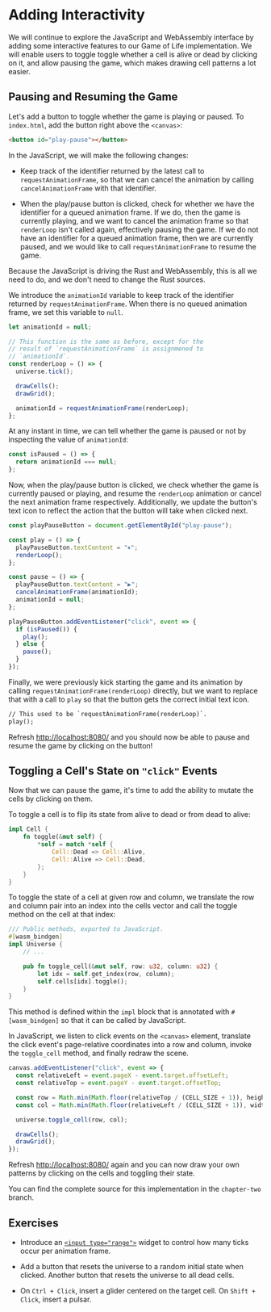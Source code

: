 # Adding Interactivity

We will continue to explore the JavaScript and WebAssembly interface by adding
some interactive features to our Game of Life implementation. We will enable
users to toggle toggle whether a cell is alive or dead by clicking on it, and
allow pausing the game, which makes drawing cell patterns a lot easier.

## Pausing and Resuming the Game

Let's add a button to toggle whether the game is playing or paused. To
`index.html`, add the button right above the `<canvas>`:

```html
<button id="play-pause"></button>
```

In the JavaScript, we will make the following changes:

* Keep track of the identifier returned by the latest call to
  `requestAnimationFrame`, so that we can cancel the animation by calling
  `cancelAnimationFrame` with that identifier.

* When the play/pause button is clicked, check for whether we have the
  identifier for a queued animation frame. If we do, then the game is currently
  playing, and we want to cancel the animation frame so that `renderLoop` isn't
  called again, effectively pausing the game. If we do not have an identifier
  for a queued animation frame, then we are currently paused, and we would like
  to call `requestAnimationFrame` to resume the game.

Because the JavaScript is driving the Rust and WebAssembly, this is all we need
to do, and we don't need to change the Rust sources.

We introduce the `animationId` variable to keep track of the identifier returned
by `requestAnimationFrame`. When there is no queued animation frame, we set this
variable to `null`.

```js
let animationId = null;

// This function is the same as before, except for the
// result of `requestAnimationFrame` is assignmened to
// `animationId`.
const renderLoop = () => {
  universe.tick();

  drawCells();
  drawGrid();

  animationId = requestAnimationFrame(renderLoop);
};
```

At any instant in time, we can tell whether the game is paused or not by
inspecting the value of `animationId`:

```js
const isPaused = () => {
  return animationId === null;
};
```

Now, when the play/pause button is clicked, we check whether the game is
currently paused or playing, and resume the `renderLoop` animation or cancel the
next animation frame respectively. Additionally, we update the button's text
icon to reflect the action that the button will take when clicked next.

```js
const playPauseButton = document.getElementById("play-pause");

const play = () => {
  playPauseButton.textContent = "⏸";
  renderLoop();
};

const pause = () => {
  playPauseButton.textContent = "▶";
  cancelAnimationFrame(animationId);
  animationId = null;
};

playPauseButton.addEventListener("click", event => {
  if (isPaused()) {
    play();
  } else {
    pause();
  }
});
```

Finally, we were previously kick starting the game and its animation by calling
`requestAnimationFrame(renderLoop)` directly, but we want to replace that with a
call to `play` so that the button gets the correct initial text icon.

```diff
// This used to be `requestAnimationFrame(renderLoop)`.
play();
```

Refresh [http://localhost:8080/](http://localhost:8080/) and you should now be
able to pause and resume the game by clicking on the button!

## Toggling a Cell's State on `"click"` Events

Now that we can pause the game, it's time to add the ability to mutate the cells
by clicking on them.

To toggle a cell is to flip its state from alive to dead or from dead to alive:

```rust
impl Cell {
    fn toggle(&mut self) {
        *self = match *self {
            Cell::Dead => Cell::Alive,
            Cell::Alive => Cell::Dead,
        };
    }
}
```

To toggle the state of a cell at given row and column, we translate the row and
column pair into an index into the cells vector and call the toggle method on
the cell at that index:

```rust
/// Public methods, exported to JavaScript.
#[wasm_bindgen]
impl Universe {
    // ...

    pub fn toggle_cell(&mut self, row: u32, column: u32) {
        let idx = self.get_index(row, column);
        self.cells[idx].toggle();
    }
}
```

This method is defined within the `impl` block that is annotated with
`#[wasm_bindgen]` so that it can be called by JavaScript.

In JavaScript, we listen to click events on the `<canvas>` element, translate
the click event's page-relative coordinates into a row and column, invoke the
`toggle_cell` method, and finally redraw the scene.

```js
canvas.addEventListener("click", event => {
  const relativeLeft = event.pageX - event.target.offsetLeft;
  const relativeTop = event.pageY - event.target.offsetTop;

  const row = Math.min(Math.floor(relativeTop / (CELL_SIZE + 1)), height - 1);
  const col = Math.min(Math.floor(relativeLeft / (CELL_SIZE + 1)), width - 1);

  universe.toggle_cell(row, col);

  drawCells();
  drawGrid();
});
```

Refresh [http://localhost:8080/](http://localhost:8080/) again and you can now
draw your own patterns by clicking on the cells and toggling their state.

You can find the complete source for this implementation in the `chapter-two`
branch.

## Exercises

* Introduce an [`<input type="range">`][input-range] widget to control how many
  ticks occur per animation frame.

* Add a button that resets the universe to a random initial state when
  clicked. Another button that resets the universe to all dead cells.

* On `Ctrl + Click`, insert a glider centered on the target cell. On `Shift +
  Click`, insert a pulsar.

[input-range]: https://developer.mozilla.org/en-US/docs/Web/HTML/Element/input/range
